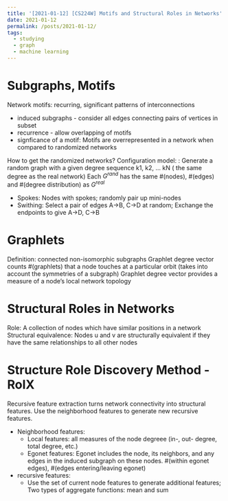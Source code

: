 ```yaml
---
title: '[2021-01-12] [CS224W] Motifs and Structural Roles in Networks'
date: 2021-01-12
permalink: /posts/2021-01-12/
tags:
  - studying
  - graph
  - machine learning
---
```


# Subgraphs, Motifs
Network motifs: recurring, significant patterns of interconnections
* induced subgraphs - consider all edges connecting pairs of vertices in subset
* recurrence - allow overlapping of motifs
* signficance of a motif: Motifs are overrepresented in a network when compared to randomized networks

How to get the randomized networks? Configuration model: : Generate a random graph with a given degree sequence k1, k2, … kN ( the same degree as the real network) Each $G^{rand}$ has the same #(nodes), #(edges) and #(degree distribution) as $G^{real}$
* Spokes: Nodes with spokes; randomly pair up mini-nodes
* Swithing: Select a pair of edges A->B, C->D at random; Exchange the endpoints to give A->D, C->B

# Graphlets
Definition: connected non-isomorphic subgraphs
Graphlet degree vector counts #(graphlets) that a node touches at a particular orbit (takes into account the symmetries of a subgraph)
Graphlet degree vector provides a measure of a node’s local network topology

# Structural Roles in Networks
Role: A collection of nodes which have similar positions in a network
Structural equivalence: Nodes u and v are structurally equivalent if they have the same relationships to all other nodes


# Structure Role Discovery Method - RoIX
Recursive feature extraction turns network connectivity into structural features. Use the neighborhood features to generate new recursive features.
* Neighborhood features:
  * Local features: all measures of the node degreee (in-, out- degree, total degree, etc.)
  * Egonet features: Egonet includes the node, its neighbors, and any edges in the induced subgraph on these nodes. #(within egonet edges), #(edges entering/leaving egonet)
* recursive features:
  * Use the set of current node features to generate additional features; Two types of aggregate functions: mean and sum